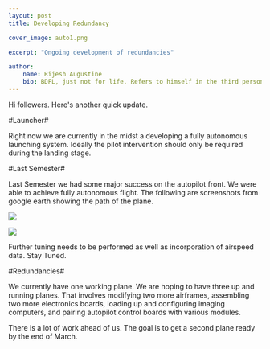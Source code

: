 ```yaml
---
layout: post
title: Developing Redundancy

cover_image: auto1.png

excerpt: "Ongoing development of redundancies"

author:
    name: Rijesh Augustine
    bio: BDFL, just not for life. Refers to himself in the third person.
---
```


Hi followers. Here's another quick update.

#Launcher#

Right now we are currently in the midst a developing a fully autonomous launching system. Ideally the pilot intervention should only be required during the landing stage. 

#Last Semester#

Last Semester we had some major success on the autopilot front. We were able to achieve fully autonomous flight. The following are screenshots from google earth showing the path of the plane.

<div class="full zoomable"><img src="{{ site.baseurl }}/img/auto2.png"></div>
<p/>
<div class="full zoomable"><img src="{{ site.baseurl }}/img/auto3.png"></div>

Further tuning needs to be performed as well as incorporation of airspeed data.
Stay Tuned.


#Redundancies#

We currently have one working plane. We are hoping to have three up and running planes. That involves modifying two more airframes, assembling two more electronics boards, loading up and configuring imaging computers, and pairing autopilot control boards with various modules.

There is a lot of work ahead of us. The goal is to get a second plane ready by the end of March.

